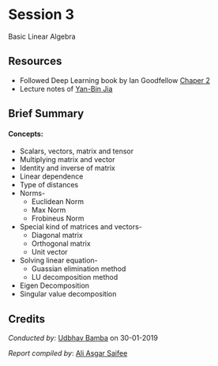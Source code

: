 # Session 3

Basic Linear Algebra

## Resources

* Followed Deep Learning book by Ian Goodfellow [Chaper 2](https://www.deeplearningbook.org/contents/linear_algebra.html)
* Lecture notes of [Yan-Bin Jia](http://web.cs.iastate.edu/~cs577/handouts/svd.pdf)

## Brief Summary

#### **Concepts**:
* Scalars, vectors, matrix and tensor
* Multiplying matrix and vector
* Identity and inverse of matrix
* Linear dependence
* Type of distances
* Norms-
	* Euclidean Norm
	* Max Norm
	* Frobineus Norm
* Special kind of matrices and vectors-
	* Diagonal matrix
	* Orthogonal matrix
	* Unit vector
* Solving linear equation-
	* Guassian elimination method
	* LU decomposition method
* Eigen Decomposition
* Singular value decomposition

## Credits

*Conducted by:* [Udbhav Bamba](https://github.com/ubamba98) on 30-01-2019

*Report compiled by*: [Ali Asgar Saifee](https://github.com/Aliasgarsaifee)
